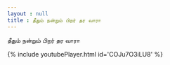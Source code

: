 ```yaml
---
layout : null
title : தீதும் நன்றும் பிறர் தர வாரா
---
```


தீதும் நன்றும் பிறர் தர வாரா



{% include youtubePlayer.html id='COJu7O3iLU8' %}
